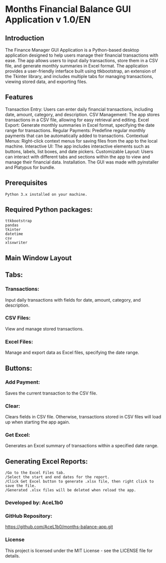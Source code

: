 # Months Financial Balance GUI Application v 1.0/EN

## Introduction

The Finance Manager GUI Application is a Python-based desktop application designed to help users manage their financial transactions with ease. The app allows users to input daily transactions, store them in a CSV file, and generate monthly summaries in Excel format. The application provides a user-friendly interface built using ttkbootstrap, an extension of the Tkinter library, and includes multiple tabs for managing transactions, viewing stored data, and exporting files.

## Features

Transaction Entry: Users can enter daily financial transactions, including date, amount, category, and description.
CSV Management: The app stores transactions in a CSV file, allowing for easy retrieval and editing.
Excel Export: Generate monthly summaries in Excel format, specifying the date range for transactions.
Regular Payments: Predefine regular monthly payments that can be automatically added to transactions.
Contextual Menus: Right-click context menus for saving files from the app to the local machine.
Interactive UI: The app includes interactive elements such as buttons, labels, list boxes, and date pickers.
Customizable Layout: Users can interact with different tabs and sections within the app to view and manage their financial data.
Installation. The GUI was made with pyinstaller and Platypus for bundle.

## Prerequisites
    Python 3.x installed on your machine.
## Required Python packages:
    ttkbootstrap
    pandas
    tkinter
    datetime
    csv
    xlsxwriter

## Main Window Layout
## Tabs:
### Transactions: 
Input daily transactions with fields for date, amount, category, and description.
### CSV Files: 
View and manage stored transactions.
### Excel Files: 
Manage and export data as Excel files, specifying the date range.
## Buttons:
### Add Payment: 
Saves the current transaction to the CSV file.
### Clear: 
Clears fields in CSV file. Otherwise, transactions stored in CSV files will load up when starting the app again.
### Get Excel: 
Generates an Excel summary of transactions within a specified date range.

## Generating Excel Reports:
    /Go to the Excel Files tab.
    /Select the start and end dates for the report.
    /Click Get Excel button to generate .xlsx file, then right click to save the file.
    /Generated .xlsx files will be deleted when reload the app.

### Developed by: AceL1b0
### GitHub Repository: 
https://github.com/AceL1b0/months-balance-app.git
### License

This project is licensed under the MIT License - see the LICENSE file for details.